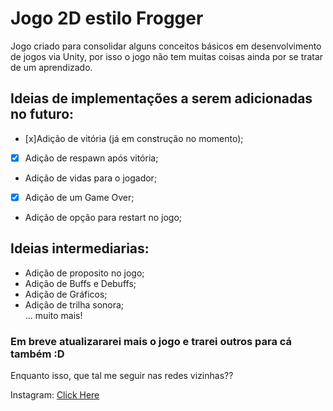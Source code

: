 # Jogo 2D estilo Frogger

Jogo criado para consolidar alguns conceitos básicos em desenvolvimento de jogos via Unity, por isso o jogo não tem muitas coisas ainda por se tratar de um aprendizado.


## Ideias de implementações a serem adicionadas no futuro:

- [x]Adição de vitória (já em construção no momento);
- [x] Adição de respawn após vitória;
- Adição de vidas para o jogador;
- [x] Adição de um Game Over;
- Adição de opção para restart no jogo;
  

## Ideias intermediarias:

- Adição de proposito no jogo;
- Adição de Buffs e Debuffs;
- Adição de Gráficos;
- Adição de trilha sonora;  
... muito mais!
  

### Em breve atualizararei mais o jogo e trarei outros para cá também :D

Enquanto isso, que tal me seguir nas redes vizinhas??

Instagram: [Click Here](https://www.instagram.com/welli.18/)

